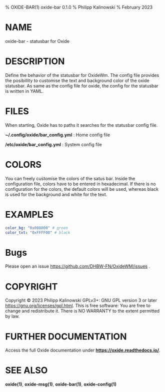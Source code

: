 % OXIDE-BAR(1) oxide-bar 0.1.0
% Philipp Kalinowski
% February 2023

# NAME

oxide-bar - statusbar for Oxide

# DESCRIPTION

Define the behavior of the statusbar for OxideWm. The config file provides the posibillity to customise the text and background color of the oxide statusbar.
As same as the config file for oxide, the config for the statusbar is written in YAML.

# FILES

When starting, Oxide has to paths it searches for the statusbar config file.

**~/.config/oxide/bar_config.yml**
: Home config file

**/etc/oxide/bar_config.yml**
: System config file

# COLORS

You can freely customise the colors of the satus bar. Inside the configuration file, colors have to be entered in hexadecimal.
If there is no configuration for the colors, the default colors will be used, whereas black is used for the background and white for the text.

# EXAMPLES

```yaml
color_bg: "0x008000" # green
color_txt: "0xFFFF00" # black
```

# Bugs

Please open an issue <https://github.com/DHBW-FN/OxideWM/issues> .

# COPYRIGHT

Copyright © 2023 Philipp Kalinowski GPLv3+\: GNU GPL version 3 or later <https://gnu.org/licenses/gpl.html>.
This is free software: You are free to change and redistribute it. There is NO WARRANTY to the extent permitted by law.

# FURTHER DOCUMENTATION

Access the full Oxide documentation under **https://oxide.readthedocs.io/**.

# SEE ALSO

**oxide(1)**, **oxide-msg(1)**, **oxide-bar(1)**, **oxide-config(1)**
